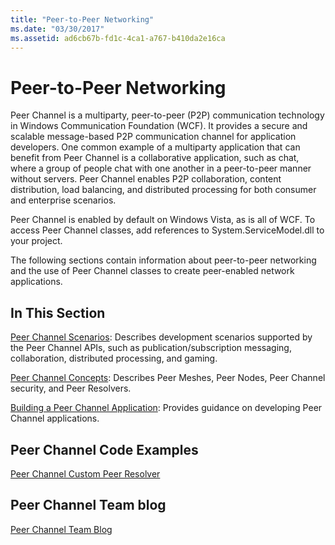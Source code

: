 ```yaml
---
title: "Peer-to-Peer Networking"
ms.date: "03/30/2017"
ms.assetid: ad6cb67b-fd1c-4ca1-a767-b410da2e16ca
---
```

# Peer-to-Peer Networking
Peer Channel is a multiparty, peer-to-peer (P2P) communication technology in Windows Communication Foundation (WCF). It provides a secure and scalable message-based P2P communication channel for application developers. One common example of a multiparty application that can benefit from Peer Channel is a collaborative application, such as chat, where a group of people chat with one another in a peer-to-peer manner without servers. Peer Channel enables P2P collaboration, content distribution, load balancing, and distributed processing for both consumer and enterprise scenarios.  
  
 Peer Channel is enabled by default on Windows Vista, as is all of WCF. To access Peer Channel classes, add references to System.ServiceModel.dll to your project.  
  
 The following sections contain information about peer-to-peer networking and the use of Peer Channel classes to create peer-enabled network applications.  
  
## In This Section  
 [Peer Channel Scenarios](../../../../docs/framework/wcf/feature-details/peer-channel-scenarios.md):  Describes development scenarios supported by the Peer Channel APIs, such as publication/subscription messaging, collaboration, distributed processing, and gaming.  
  
 [Peer Channel Concepts](../../../../docs/framework/wcf/feature-details/peer-channel-concepts.md):  Describes Peer Meshes, Peer Nodes, Peer Channel security, and Peer Resolvers.  
  
 [Building a Peer Channel Application](../../../../docs/framework/wcf/feature-details/building-a-peer-channel-application.md):  Provides guidance on developing Peer Channel applications.  
  
## Peer Channel Code Examples  
 [Peer Channel Custom Peer Resolver](https://docs.microsoft.com/previous-versions/dotnet/netframework-3.5/ms751466(v=vs.90))  
  
## Peer Channel Team blog  
 [Peer Channel Team Blog](https://docs.microsoft.com/archive/blogs/peerchan/)
